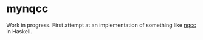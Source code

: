 # mynqcc

Work in progress. First attempt at an implementation of something like
[nqcc](https://github.com/nlsandler/nqcc) in Haskell.
